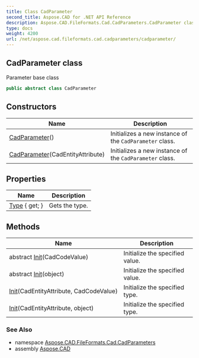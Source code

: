 ```yaml
---
title: Class CadParameter
second_title: Aspose.CAD for .NET API Reference
description: Aspose.CAD.FileFormats.Cad.CadParameters.CadParameter class. Parameter base class
type: docs
weight: 4200
url: /net/aspose.cad.fileformats.cad.cadparameters/cadparameter/
---
```

## CadParameter class

Parameter base class

```csharp
public abstract class CadParameter
```

## Constructors

| Name | Description |
| --- | --- |
| [CadParameter](cadparameter/#constructor)() | Initializes a new instance of the `CadParameter` class. |
| [CadParameter](cadparameter/#constructor_1)(CadEntityAttribute) | Initializes a new instance of the `CadParameter` class. |

## Properties

| Name | Description |
| --- | --- |
| [Type](../../aspose.cad.fileformats.cad.cadparameters/cadparameter/type/) { get; } | Gets the type. |

## Methods

| Name | Description |
| --- | --- |
| abstract [Init](../../aspose.cad.fileformats.cad.cadparameters/cadparameter/init/#init)(CadCodeValue) | Initialize the specified value. |
| abstract [Init](../../aspose.cad.fileformats.cad.cadparameters/cadparameter/init/#init_3)(object) | Initialize the specified value. |
| [Init](../../aspose.cad.fileformats.cad.cadparameters/cadparameter/init/#init_1)(CadEntityAttribute, CadCodeValue) | Initialize the specified type. |
| [Init](../../aspose.cad.fileformats.cad.cadparameters/cadparameter/init/#init_2)(CadEntityAttribute, object) | Initialize the specified type. |

### See Also

* namespace [Aspose.CAD.FileFormats.Cad.CadParameters](../../aspose.cad.fileformats.cad.cadparameters/)
* assembly [Aspose.CAD](../../)


